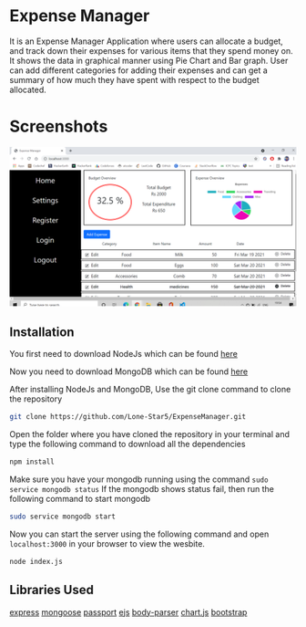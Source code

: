 # Expense Manager

It is an Expense Manager Application where users can allocate a budget, and track down their expenses for various items that they spend money on. It shows the data in graphical manner using Pie Chart and Bar graph. User can add different categories for adding their expenses and can get a summary of how much they have spent with respect to the budget allocated.

# Screenshots
![alt text](/images/Screenshot_1.png?raw=true)

## Installation

You first need to download NodeJs which can be found [here](https://nodejs.org/en/download/)

Now you need to download MongoDB which can be found [here](https://docs.mongodb.com/manual/administration/install-community/)


After installing NodeJs and MongoDB, Use the git clone command to clone the repository

```bash
git clone https://github.com/Lone-Star5/ExpenseManager.git
```

Open the folder where you have cloned the repository in your terminal and type the following command to download all the dependencies

```bash
npm install
```

Make sure you have your mongodb running using the command `sudo service mongodb status`
If the mongodb shows status fail, then run the following command to start mongodb

```bash
sudo service mongodb start
```

Now you can start the server using the following command and open `localhost:3000` in your browser to view the wesbite.

```bash
node index.js
```


## Libraries Used

[express](https://www.npmjs.com/package/express)
[mongoose](https://www.npmjs.com/package/mongoose)
[passport](https://www.npmjs.com/package/passport)
[ejs](https://www.npmjs.com/package/ejs)
[body-parser](https://www.npmjs.com/package/body-parser)
[chart.js](https://www.chartjs.org/)
[bootstrap](https://getbootstrap.com/)


